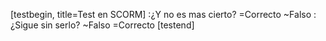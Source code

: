 [testbegin, title=Test en SCORM]
:¿Y no es mas cierto?
=Correcto
~Falso
:¿Sigue sin serlo?
~Falso
=Correcto
[testend]
